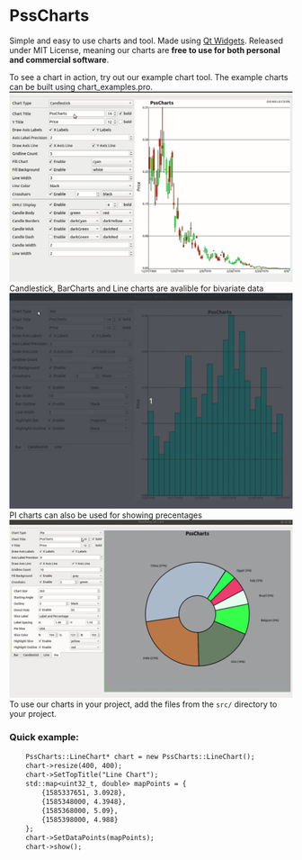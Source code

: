 # PssCharts
Simple and easy to use charts and tool. Made using [Qt Widgets](https://doc.qt.io/qt-5/qtwidgets-index.html). Released under MIT License, meaning our charts are **free to use for both personal and commercial software**.

To see a chart in action, try out our example chart tool. The example charts can be built using chart_examples.pro.
![LineChart](chartexamples/linechart_example.gif)
Candlestick, BarCharts and Line charts are avalible for bivariate data
![PiChart](chartexamples/PssBarChartDemo.gif)
PI charts can also be used for showing precentages
![BarChart](chartexamples/pi_chart.gif)
To use our charts in your project, add the files from the `src/` directory to your project.

### Quick example:
```
    PssCharts::LineChart* chart = new PssCharts::LineChart();
    chart->resize(400, 400);
    chart->SetTopTitle("Line Chart");
    std::map<uint32_t, double> mapPoints = {
        {1585337651, 3.0928},
        {1585348000, 4.3948},
        {1585368000, 5.09},
        {1585398000, 4.988}
    };
    chart->SetDataPoints(mapPoints);
    chart->show();
```
